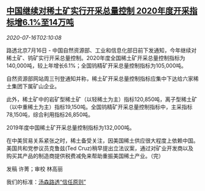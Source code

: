 <!--1594868143000-->
[中国继续对稀土矿实行开采总量控制 2020年度开采指标增6.1%至14万吨](https://cn.reuters.com/article/china-rare-earth-0716-thur-idCNKCS24H081)
------

<div><i>2020-07-16T02:10:08</i></div><div class="StandardArticleBody_body"><p>路透北京7月16日 - 中国自然资源部、工业和信息化部日前下发通知，今年继续对稀土矿、钨矿实行开采总量控制。2020年度全国稀土矿开采总量控制指标为140,000吨，较上年增长6.1%；全国钨精矿开采总量控制指标为105,000吨。 </p><p>自然资源部网站周三刊登通知并称，稀土矿开采总量控制指标应集中下达给六家稀土集团下属矿山企业。 </p><p>此外，稀土矿中的岩矿型稀土矿（以轻稀土为主）指标120,850吨，离子型稀土矿（以中重稀土为主）指标19,150吨。全国钨精矿开采总量控制指标中，主采指标78,150吨，综合利用指标26,850吨。 </p><p>2019年度中国稀土矿开采总量控制指标为132,000吨。 </p><p>在中美贸易关系紧张之时，稀土备受关注，因美国稀土供应很大程度上依赖中国。美国共和党参议员克鲁兹(Ted Cruz)稍早提出立法议案，通过对矿业开发商以及购买其产品的制造商提供税费减免来帮助重振美国稀土产业。（完） </p><div class="Attribution_container"><div class="Attribution_attribution"><p class="Attribution_content">发稿 许菁；审校 林高丽 </p></div></div><div class="StandardArticleBody_trustBadgeContainer"><span class="StandardArticleBody_trustBadgeTitle">我们的标准：</span><span class="trustBadgeUrl"><a href="https://www.thomsonreuters.cn/content/dam/openweb/documents/pdf/china/brochures/about-us-1.pdf">汤森路透“信任原则”</a></span></div></div>
